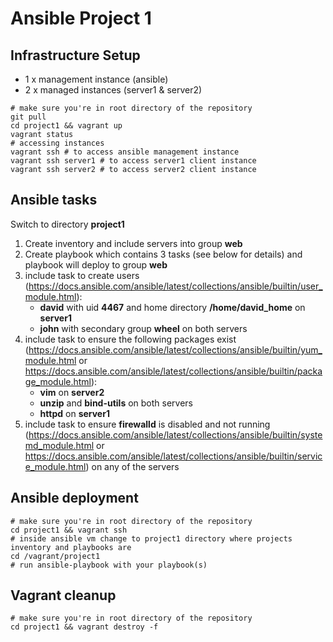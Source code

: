 Ansible Project 1
==================

Infrastructure Setup
--------------------
- 1 x management instance (ansible)
- 2 x managed instances (server1 & server2)

```shell
# make sure you're in root directory of the repository
git pull
cd project1 && vagrant up
vagrant status
# accessing instances
vagrant ssh # to access ansible management instance
vagrant ssh server1 # to access server1 client instance
vagrant ssh server2 # to access server2 client instance
```

Ansible tasks
--------------
Switch to directory **project1**
1. Create inventory and include servers into group **web**
2. Create playbook which contains 3 tasks (see below for details) and playbook will deploy to group **web**
3. include task to create users (https://docs.ansible.com/ansible/latest/collections/ansible/builtin/user_module.html):
	- **david** with uid **4467** and home directory **/home/david_home** on **server1**
	- **john** with secondary group **wheel** on both servers
4. include task to ensure the following packages exist (https://docs.ansible.com/ansible/latest/collections/ansible/builtin/yum_module.html or https://docs.ansible.com/ansible/latest/collections/ansible/builtin/package_module.html):
	- **vim** on **server2**
	- **unzip** and **bind-utils** on both servers
	- **httpd** on **server1**
5. include task to ensure **firewalld** is disabled and not running (https://docs.ansible.com/ansible/latest/collections/ansible/builtin/systemd_module.html or https://docs.ansible.com/ansible/latest/collections/ansible/builtin/service_module.html) on any of the servers

Ansible deployment
------------------
```shell
# make sure you're in root directory of the repository
cd project1 && vagrant ssh
# inside ansible vm change to project1 directory where projects inventory and playbooks are
cd /vagrant/project1
# run ansible-playbook with your playbook(s)
```

Vagrant cleanup
----------------
```shell
# make sure you're in root directory of the repository
cd project1 && vagrant destroy -f
```
